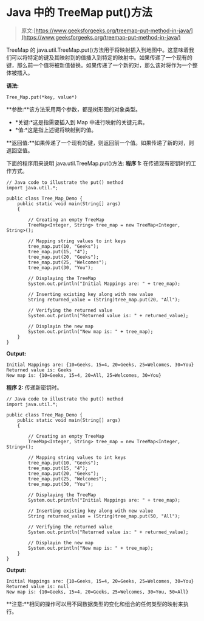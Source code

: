 # Java 中的 TreeMap put()方法

> 原文:[https://www.geeksforgeeks.org/treemap-put-method-in-java/](https://www.geeksforgeeks.org/treemap-put-method-in-java/)

TreeMap 的 java.util.TreeMap.put()方法用于将映射插入到地图中。这意味着我们可以将特定的键及其映射到的值插入到特定的映射中。如果传递了一个现有的键，那么前一个值将被新值替换。如果传递了一个新的对，那么该对将作为一个整体被插入。

**语法:**

```
Tree_Map.put(*key, value*)
```

**参数:**该方法采用两个参数，都是树形图的对象类型。

*   *关键:*这是指需要插入到 Map 中进行映射的关键元素。
*   *值:*这是指上述键将映射到的值。

**返回值:**如果传递了一个现有的键，则返回前一个值。如果传递了新的对，则返回空值。

下面的程序用来说明 java.util.TreeMap.put()方法:
**程序 1:** 在传递现有密钥时的工作方式。

```
// Java code to illustrate the put() method
import java.util.*;

public class Tree_Map_Demo {
    public static void main(String[] args)
    {

        // Creating an empty TreeMap
        TreeMap<Integer, String> tree_map = new TreeMap<Integer, String>();

        // Mapping string values to int keys
        tree_map.put(10, "Geeks");
        tree_map.put(15, "4");
        tree_map.put(20, "Geeks");
        tree_map.put(25, "Welcomes");
        tree_map.put(30, "You");

        // Displaying the TreeMap
        System.out.println("Initial Mappings are: " + tree_map);

        // Inserting existing key along with new value
        String returned_value = (String)tree_map.put(20, "All");

        // Verifying the returned value
        System.out.println("Returned value is: " + returned_value);

        // Displayin the new map
        System.out.println("New map is: " + tree_map);
    }
}
```

**Output:**

```
Initial Mappings are: {10=Geeks, 15=4, 20=Geeks, 25=Welcomes, 30=You}
Returned value is: Geeks
New map is: {10=Geeks, 15=4, 20=All, 25=Welcomes, 30=You}

```

**程序 2:** 传递新密钥时。

```
// Java code to illustrate the put() method
import java.util.*;

public class Tree_Map_Demo {
    public static void main(String[] args)
    {

        // Creating an empty TreeMap
        TreeMap<Integer, String> tree_map = new TreeMap<Integer, String>();

        // Mapping string values to int keys
        tree_map.put(10, "Geeks");
        tree_map.put(15, "4");
        tree_map.put(20, "Geeks");
        tree_map.put(25, "Welcomes");
        tree_map.put(30, "You");

        // Displaying the TreeMap
        System.out.println("Initial Mappings are: " + tree_map);

        // Inserting existing key along with new value
        String returned_value = (String)tree_map.put(50, "All");

        // Verifying the returned value
        System.out.println("Returned value is: " + returned_value);

        // Displayin the new map
        System.out.println("New map is: " + tree_map);
    }
}
```

**Output:**

```
Initial Mappings are: {10=Geeks, 15=4, 20=Geeks, 25=Welcomes, 30=You}
Returned value is: null
New map is: {10=Geeks, 15=4, 20=Geeks, 25=Welcomes, 30=You, 50=All}

```

**注意:**相同的操作可以用不同数据类型的变化和组合的任何类型的映射来执行。